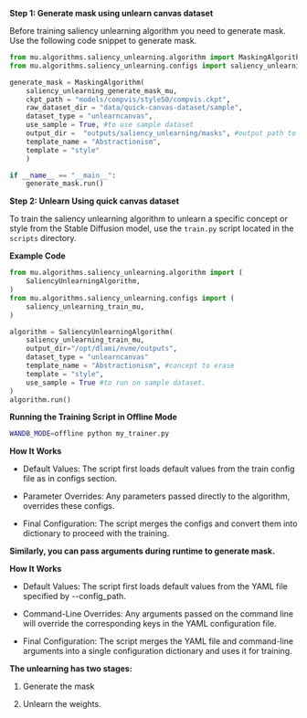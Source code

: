 


**Step 1: Generate mask using unlearn canvas dataset**

Before training saliency unlearning algorithm you need to generate mask. Use the following code snippet to generate mask.


```python
from mu.algorithms.saliency_unlearning.algorithm import MaskingAlgorithm
from mu.algorithms.saliency_unlearning.configs import saliency_unlearning_generate_mask_mu

generate_mask = MaskingAlgorithm(
    saliency_unlearning_generate_mask_mu,
    ckpt_path = "models/compvis/style50/compvis.ckpt",
    raw_dataset_dir = "data/quick-canvas-dataset/sample",
    dataset_type = "unlearncanvas",
    use_sample = True, #to use sample dataset
    output_dir =  "outputs/saliency_unlearning/masks", #output path to save mask
    template_name = "Abstractionism",
    template = "style"
    )

if __name__ == "__main__":
    generate_mask.run()
```


**Step 2: Unlearn Using  quick canvas dataset**

To train the saliency unlearning algorithm to unlearn a specific concept or style from the Stable Diffusion model, use the `train.py` script located in the `scripts` directory.

**Example Code**
```python
from mu.algorithms.saliency_unlearning.algorithm import (
    SaliencyUnlearningAlgorithm,
)
from mu.algorithms.saliency_unlearning.configs import (
    saliency_unlearning_train_mu,
)

algorithm = SaliencyUnlearningAlgorithm(
    saliency_unlearning_train_mu,
    output_dir="/opt/dlami/nvme/outputs",
    dataset_type = "unlearncanvas"
    template_name = "Abstractionism", #concept to erase
    template = "style",
    use_sample = True #to run on sample dataset.
)
algorithm.run()
```

**Running the Training Script in Offline Mode**

```bash
WANDB_MODE=offline python my_trainer.py
```


**How It Works** 
* Default Values: The script first loads default values from the train config file as in configs section.

* Parameter Overrides: Any parameters passed directly to the algorithm, overrides these configs.

* Final Configuration: The script merges the configs and convert them into dictionary to proceed with the training. 


**Similarly, you can pass arguments during runtime to generate mask.**

**How It Works** 
* Default Values: The script first loads default values from the YAML file specified by --config_path.

* Command-Line Overrides: Any arguments passed on the command line will override the corresponding keys in the YAML configuration file.

* Final Configuration: The script merges the YAML file and command-line arguments into a single configuration dictionary and uses it for training.



**The unlearning has two stages:**

1. Generate the mask 

2. Unlearn the weights.

<br>

